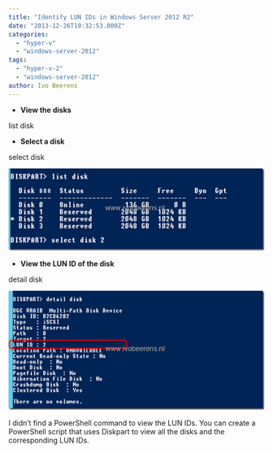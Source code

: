 ```yaml
---
title: "Identify LUN IDs in Windows Server 2012 R2"
date: "2013-12-26T19:32:53.000Z"
categories: 
  - "hyper-v"
  - "windows-server-2012"
tags: 
  - "hyper-v-2"
  - "windows-server-2012"
author: Ivo Beerens
---
```


- **View the disks**

list disk

- **Select a disk**

select disk _<number>_

[![image](images/image_thumb6.png "image")](images/image6.png)

- **View the LUN ID of the disk**

detail disk

[![image](images/image_thumb7.png "image")](images/image7.png)

I didn’t find a PowerShell command to view the LUN IDs. You can create a PowerShell script that uses Diskpart to view all the disks and the corresponding LUN IDs.




